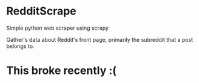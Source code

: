 # RedditScrape
Simple python web scraper using scrapy

Gather's data about Reddit's front page, primarily the subreddit that a post belongs to.

# This broke recently :(
